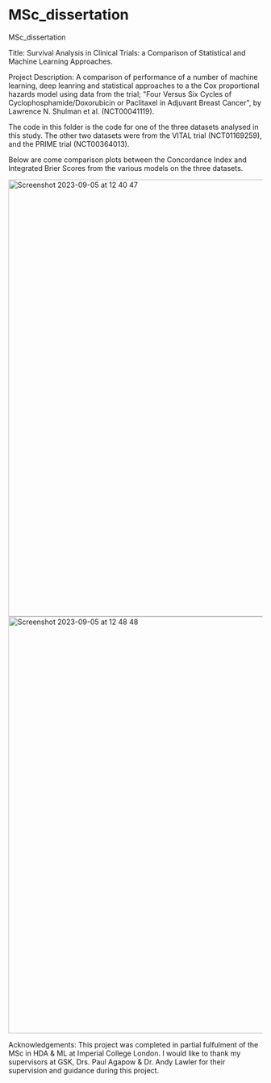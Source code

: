 # MSc_dissertation
MSc_dissertation 

Title: Survival Analysis in Clinical Trials: a Comparison of Statistical and Machine Learning Approaches.

Project Description: A comparison of performance of a number of machine learning, deep leanring and statistical approaches to a the Cox proportional hazards model using data from the trial; "Four Versus Six Cycles of Cyclophosphamide/Doxorubicin or Paclitaxel in Adjuvant Breast Cancer", by Lawrence N. Shulman et al. (NCT00041119).

The code in this folder is the code for one of the three datasets analysed in this study. The other two datasets were from the VITAL trial (NCT01169259), and the PRIME trial (NCT00364013).

Below are come comparison plots between the Concordance Index and Integrated Brier Scores from the various models on the three datasets. 

<img width="867" alt="Screenshot 2023-09-05 at 12 40 47" src="https://github.com/sjquill/MSc_diss/assets/117669752/60e6afdd-b35b-422e-8574-cf799198994a">

<img width="827" alt="Screenshot 2023-09-05 at 12 48 48" src="https://github.com/sjquill/MSc_diss/assets/117669752/26034bc6-70c2-447b-9785-81a777359b9e">


Acknowledgements: This project was completed in partial fulfulment of the MSc in HDA & ML at Imperial College London. I would like to thank my supervisors at GSK, Drs. Paul Agapow & Dr. Andy Lawler for their supervision and guidance during this project. 
